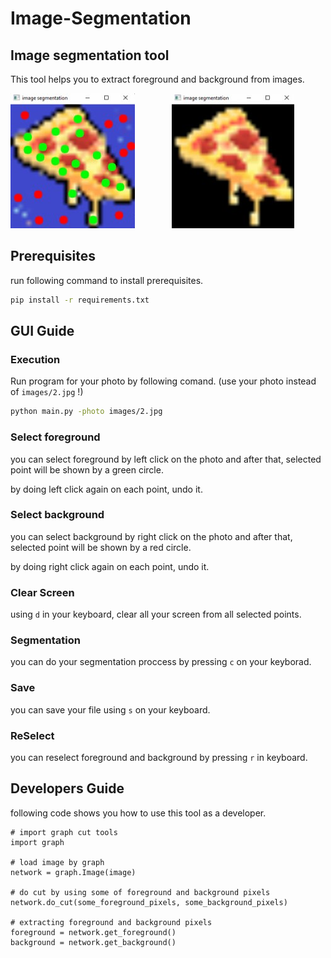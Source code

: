 # Image-Segmentation

## Image segmentation tool
This tool helps you to extract foreground and background from images.

![alt text](https://github.com/ASDAFI/Image-Segmentation/blob/master/assets/input.jpg)  &nbsp; &nbsp; &nbsp; &nbsp; &nbsp; &nbsp; &nbsp;
![alt text](https://github.com/ASDAFI/Image-Segmentation/blob/master/assets/output.jpg)





## Prerequisites
run following command to install prerequisites.
``` bash
pip install -r requirements.txt
```


## GUI Guide
### Execution
Run program for your photo by following comand. (use your photo instead of `images/2.jpg` !)
```bash
python main.py -photo images/2.jpg
```
### Select foreground
you can select foreground by left click on the photo and after that, selected point will be shown by a green circle.

by doing left click again on each point, undo it.


### Select background
you can select background by right click on the photo and after that, selected point will be shown by a red circle.

by doing right click again on each point, undo it.


### Clear Screen
using `d` in your keyboard, clear all your screen from all selected points.

### Segmentation
you can do your segmentation proccess by pressing `c` on your keyborad.

### Save
you can save your file using `s` on your keyboard.

### ReSelect
you can reselect foreground and background by pressing `r` in keyboard.

## Developers Guide
following code shows you how to use this tool as a developer.
```python3
# import graph cut tools
import graph

# load image by graph
network = graph.Image(image)

# do cut by using some of foreground and background pixels
network.do_cut(some_foreground_pixels, some_background_pixels)

# extracting foreground and background pixels
foreground = network.get_foreground()
background = network.get_background()
```

